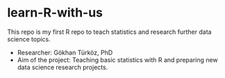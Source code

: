 # learn-R-with-us
This repo is my first R repo to teach statistics and research further data science topics.

- Researcher: Gökhan Türköz, PhD
- Aim of the project: Teaching basic statistics with R and preparing new data science research projects.
